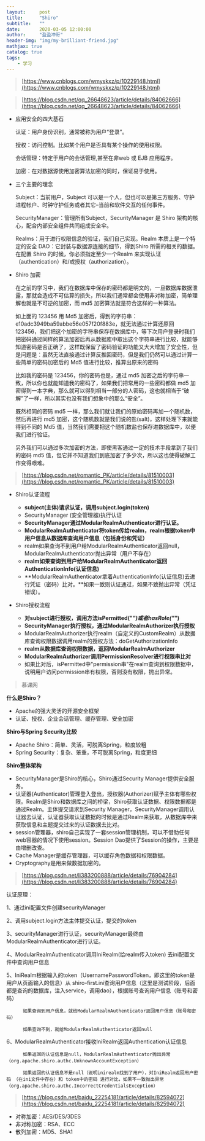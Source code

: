 ```yaml
---
layout:     post
title:      "Shiro"
subtitle:   ""
date:       2020-03-05 12:00:00
author:     "盈盈冲哥"
header-img: "img/my-brilliant-friend.jpg"
mathjax: true
catalog: true
tags:
    - 学习
---
```


> [https://www.cnblogs.com/wmyskxz/p/10229148.html](https://www.cnblogs.com/wmyskxz/p/10229148.html)

> [https://blog.csdn.net/qq_26648623/article/details/84062666](https://blog.csdn.net/qq_26648623/article/details/84062666)

- 应用安全的四大基石

  认证：用户身份识别，通常被称为用户“登录”。

  授权：访问控制。比如某个用户是否具有某个操作的使用权限。

  会话管理：特定于用户的会话管理,甚至在非web 或 EJB 应用程序。

  加密：在对数据源使用加密算法加密的同时，保证易于使用。

- 三个主要的理念

  Subject：当前用户，Subject 可以是一个人，但也可以是第三方服务、守护进程帐户、时钟守护任务或者其它–当前和软件交互的任何事件。

  SecurityManager：管理所有Subject，SecurityManager 是 Shiro 架构的核心，配合内部安全组件共同组成安全伞。
  
  Realms：用于进行权限信息的验证，我们自己实现。Realm 本质上是一个特定的安全 DAO：它封装与数据源连接的细节，得到Shiro 所需的相关的数据。在配置 Shiro 的时候，你必须指定至少一个Realm 来实现认证（authentication）和/或授权（authorization）。

- Shiro 加密

  在之前的学习中，我们在数据库中保存的密码都是明文的，一旦数据库数据泄露，那就会造成不可估算的损失，所以我们通常都会使用非对称加密，简单理解也就是不可逆的加密，而 md5 加密算法就是符合这样的一种算法。

  如上面的 123456 用 Md5 加密后，得到的字符串：e10adc3949ba59abbe56e057f20f883e，就无法通过计算还原回 123456，我们把这个加密的字符串保存在数据库中，等下次用户登录时我们把密码通过同样的算法加密后再从数据库中取出这个字符串进行比较，就能够知道密码是否正确了，这样既保留了密码验证的功能又大大增加了安全性，但是问题是：虽然无法直接通过计算反推回密码，但是我们仍然可以通过计算一些简单的密码加密后的 Md5 值进行比较，推算出原来的密码

  比如我的密码是 123456，你的密码也是，通过 md5 加密之后的字符串一致，所以你也就能知道我的密码了，如果我们把常用的一些密码都做 md5 加密得到一本字典，那么就可以得到相当一部分的人密码，这也就相当于“破解”了一样，所以其实也没有我们想象中的那么“安全”。

  既然相同的密码 md5 一样，那么我们就让我们的原始密码再加一个随机数，然后再进行 md5 加密，这个随机数就是我们说的盐(salt)，这样处理下来就能得到不同的 Md5 值，当然我们需要把这个随机数盐也保存进数据库中，以便我们进行验证。

  另外我们可以通过多次加密的方法，即使黑客通过一定的技术手段拿到了我们的密码 md5 值，但它并不知道我们到底加密了多少次，所以这也使得破解工作变得艰难。

> [https://blog.csdn.net/romantic_PK/article/details/81510003](https://blog.csdn.net/romantic_PK/article/details/81510003)

- Shiro认证流程

  - **subject(主体)请求认证，调用subject.login(token)**
  - SecurityManager (安全管理器)执行认证
  - **SecurityManager通过ModularRealmAuthenticator进行认证。**
  - **ModularRealmAuthenticator将token传给realm，realm根据token中用户信息从数据库查询用户信息（包括身份和凭证）**
  - realm如果查询不到用户给ModularRealmAuthenticator返回null，ModularRealmAuthenticator抛出异常（用户不存在）
  - **realm如果查询到用户给ModularRealmAuthenticator返回AuthenticationInfo(认证信息)**
  - **ModularRealmAuthenticator拿着AuthenticationInfo(认证信息)去进行凭证（密码）比对。**如果一致则认证通过，如果不致抛出异常（凭证错误）。

- Shiro授权流程

  - **对subject进行授权，调用方法isPermitted("*")或者hasRole("*")**
  - **SecurityManager执行授权，通过ModularRealmAuthorizer执行授权**
  - ModularRealmAuthorizer执行realm（自定义的CustomRealm）从数据库查询权限数据调用realm的授权方法：doGetAuthorizationInfo
  - **realm从数据库查询权限数据，返回ModularRealmAuthorizer**
  - **ModularRealmAuthorizer调用PermissionResolver进行权限串比对**
  - 如果比对后，isPermitted中"permission串"在realm查询到权限数据中，说明用户访问permission串有权限，否则没有权限，抛出异常。

> 慕课网

  **什么是Shiro？**

  - Apache的强大灵活的开源安全框架
  - 认证、授权、企业会话管理、缓存管理、安全加密

  **Shiro与Spring Security比较**

  - Apache Shiro：简单、灵活，可脱离Spring，粒度较粗
  - Spring Security：复杂、笨重，不可脱离Spring，粒度更细

  **Shiro整体架构**

  - SecurityManager是Shiro的核心，Shiro通过Security Manager提供安全服务。
  - 认证器(Authenticator)管理登入登出，授权器(Authorizer)赋予主体有哪些权限。Realm是Shiro和数据库之间的桥梁，Shiro获取认证数据、权限数据都是通过Realm。主体提交请求到Security Manager，SecurityManager调用认证器去认证，认证器获取认证数据的时候是通过Realm来获取，从数据库中来获取信息和主题提交过来的认证数据去比对。
  - session管理器，shiro自己实现了一套session管理机制，可以不借助任何web容器的情况下使用session。Session Dao提供了Session的操作，主要是由增删改查。
  - Cache Manager是缓存管理器，可以缓存角色数据和权限数据。
  - Cryptography是用来做数据加密的。

> [https://blog.csdn.net/li383200888/article/details/76904284](https://blog.csdn.net/li383200888/article/details/76904284)

  认证原理：

  1、通过ini配置文件创建securityManager

  2、调用subject.login方法主体提交认证，提交的token

  3、securityManager进行认证，securityManager最终由ModularRealmAuthenticator进行认证。

  4、ModularRealmAuthenticator调用IniRealm(给realm传入token) 去ini配置文件中查询用户信息

  5、IniRealm根据输入的token（UsernamePasswordToken，即这里的token是用户从页面输入的信息）从 shiro-first.ini查询用户信息（这里是测试阶段，后面都是查询的数据库，注入service，调用dao），根据账号查询用户信息（账号和密码）

          如果查询到用户信息，就给ModularRealmAuthenticator返回用户信息（账号和密码）

          如果查询不到，就给ModularRealmAuthenticator返回null

  6、ModularRealmAuthenticator接收IniRealm返回Authentication认证信息

          如果返回的认证信息是null，ModularRealmAuthenticator抛出异常（org.apache.shiro.authc.UnknownAccountException）

          如果返回的认证信息不是null（说明inirealm找到了用户），对IniRealm返回用户密码 （在ini文件中存在）和 token中的密码 进行对比，如果不一致抛出异常（org.apache.shiro.authc.IncorrectCredentialsException）

> [https://blog.csdn.net/baidu_22254181/article/details/82594072](https://blog.csdn.net/baidu_22254181/article/details/82594072)

- 对称加密：AES/DES/3DES
- 非对称加密：RSA、ECC
- 散列加密：MD5、SHA1